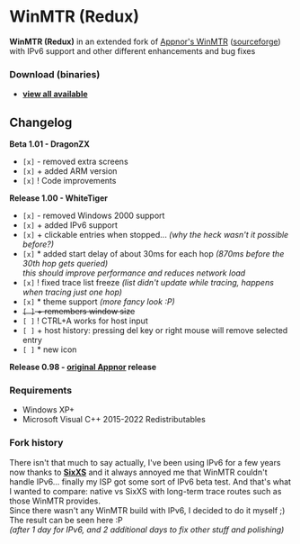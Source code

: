 WinMTR (Redux)
==============
**WinMTR (Redux)** in an extended fork of [Appnor's WinMTR](http://winmtr.net/) ([sourceforge](http://sourceforge.net/projects/winmtr/)) <br>
with IPv6 support and other different enhancements and bug fixes

### Download (binaries)
* [**view all available**](https://github.com/dragonzx/WinMTR/releases)

## Changelog
**Beta 1.01 - DragonZX**
- `[x]` - removed extra screens <br>
- `[x]` + added ARM version <br>
- `[x]` ! Code improvements <br>

**Release 1.00 - WhiteTiger**
- `[x]` - removed Windows 2000 support <br>
- `[x]` + added IPv6 support <br>
- `[x]` + clickable entries when stopped... *(why the heck wasn't it possible before?)* <br>
- `[x]` * added start delay of about 30ms for each hop *(870ms before the 30th hop gets queried) <br>
this should improve performance and reduces network load* <br>
- `[x]` ! fixed trace list freeze *(list didn't update while tracing, happens when tracing just one hop)* <br>
- `[x]` * theme support *(more fancy look :P)* <br>
- ~~`[ ]` + remembers window size~~ <br>
- `[ ]` ! CTRL+A works for host input <br>
- `[ ]` + host history: pressing del key or right mouse will remove selected entry <br>
- `[ ]` * new icon <br>

**Release 0.98 - [original Appnor](http://winmtr.net/) release** 
### Requirements
* Windows XP+
* Microsoft Visual C++ 2015-2022 Redistributables

### Fork history
There isn't that much to say actually, I've been using IPv6 for a few years now thanks to [**SixXS**](http://sixxs.net/)
and it always annoyed me that WinMTR couldn't handle IPv6... finally my ISP got some sort of IPv6 beta test.
And that's what I wanted to compare: native vs SixXS with long-term trace routes such as those WinMTR provides. <br>
Since there wasn't any WinMTR build with IPv6, I decided to do it myself ;) The result can be seen here :P <br>
*(after 1 day for IPv6, and 2 additional days to fix other stuff and polishing)*
